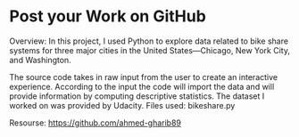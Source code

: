 # Post your Work on GitHub

Overview:
In this project, I used  Python to explore data related to bike share systems for three major cities in the United States—Chicago, New York City, and Washington.

The source code takes in raw input from the user to create an interactive experience.
According to the input the code will import the data and will provide information by computing descriptive statistics.
The dataset I worked on was provided by Udacity.
Files used:
bikeshare.py 

Resourse:
https://github.com/ahmed-gharib89
